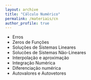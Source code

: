 ```yaml
---
layout: archive
title: "Cálculo Numérico"
permalink: /materiais/cn
author_profile: true
---
```


  - Erros
  - Zeros de Funções
  - Soluções de Sistemas Lineares
  - Solucões de Sistemas Não-Lineares
  - Interpolação e aproximação
  - Integração Numérica
  - Diferenciação numérica
  - Autovalores e Autovetores

